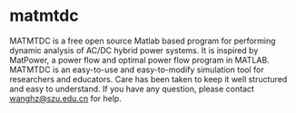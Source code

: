 # matmtdc
MATMTDC is a free open source Matlab based program for performing dynamic analysis of AC/DC hybrid power systems. It is inspired by MatPower, a power flow and optimal power flow program in MATLAB. MATMTDC is an easy-to-use and easy-to-modify simulation tool for researchers and educators. Care has been taken to keep it well structured and easy to understand. If you have any question, please contact wanghz@szu.edu.cn for help. 
